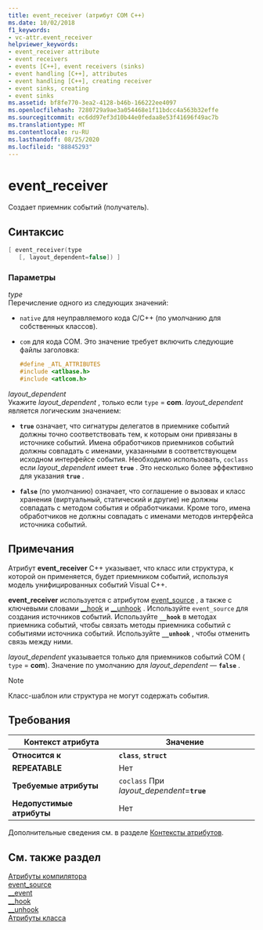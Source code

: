 ```yaml
---
title: event_receiver (атрибут COM C++)
ms.date: 10/02/2018
f1_keywords:
- vc-attr.event_receiver
helpviewer_keywords:
- event_receiver attribute
- event receivers
- events [C++], event receivers (sinks)
- event handling [C++], attributes
- event handling [C++], creating receiver
- event sinks, creating
- event sinks
ms.assetid: bf8fe770-3ea2-4128-b46b-166222ee4097
ms.openlocfilehash: 7280729a9ae3a054468e1f11bdcc4a563b32effe
ms.sourcegitcommit: ec6dd97ef3d10b44e0fedaa8e53f41696f49ac7b
ms.translationtype: MT
ms.contentlocale: ru-RU
ms.lasthandoff: 08/25/2020
ms.locfileid: "88845293"
---
```

# <a name="event_receiver"></a>event_receiver

Создает приемник событий (получатель).

## <a name="syntax"></a>Синтаксис

```cpp
[ event_receiver(type
   [, layout_dependent=false]) ]
```

### <a name="parameters"></a>Параметры

*type*<br/>
Перечисление одного из следующих значений:

- `native` для неуправляемого кода C/C++ (по умолчанию для собственных классов).

- `com` для кода COM. Это значение требует включить следующие файлы заголовка:

    ```cpp
    #define _ATL_ATTRIBUTES
    #include <atlbase.h>
    #include <atlcom.h>
    ```

*layout_dependent*<br/>
Укажите *layout_dependent* , только если `type` = **com**. *layout_dependent* является логическим значением:

- **`true`** означает, что сигнатуры делегатов в приемнике событий должны точно соответствовать тем, к которым они привязаны в источнике событий. Имена обработчиков приемников событий должны совпадать с именами, указанными в соответствующем исходном интерфейсе события. Необходимо использовать, `coclass` если *layout_dependent* имеет **`true`** . Это несколько более эффективно для указания **`true`** .

- **`false`** (по умолчанию) означает, что соглашение о вызовах и класс хранения (виртуальный, статический и другие) не должны совпадать с методом события и обработчиками. Кроме того, имена обработчиков не должны совпадать с именами методов интерфейса источника событий.

## <a name="remarks"></a>Примечания

Атрибут **event_receiver** C++ указывает, что класс или структура, к которой он применяется, будет приемником событий, используя модель унифицированных событий Visual C++.

**event_receiver** используется с атрибутом [event_source](event-source.md) , а также с ключевыми словами [__hook](../../cpp/hook.md) и [__unhook](../../cpp/unhook.md) . Используйте `event_source` для создания источников событий. Используйте **`__hook`** в методах приемника событий, чтобы связать методы приемника событий с событиями источника событий. Используйте **`__unhook`** , чтобы отменить связь между ними.

*layout_dependent* указывается только для приемников событий COM ( `type` = **com**). Значение по умолчанию для *layout_dependent* — **`false`** .

> [!NOTE]
> Класс-шаблон или структура не могут содержать события.

## <a name="requirements"></a>Требования

| Контекст атрибута | Значение |
|-|-|
|**Относится к**|**`class`**, **`struct`**|
|**REPEATABLE**|Нет|
|**Требуемые атрибуты**|`coclass` При *layout_dependent*=**`true`**|
|**Недопустимые атрибуты**|Нет|

Дополнительные сведения см. в разделе [Контексты атрибутов](cpp-attributes-com-net.md#contexts).

## <a name="see-also"></a>См. также раздел

[Атрибуты компилятора](compiler-attributes.md)<br/>
[event_source](event-source.md)<br/>
[__event](../../cpp/event.md)<br/>
[__hook](../../cpp/hook.md)<br/>
[__unhook](../../cpp/unhook.md)<br/>
[Атрибуты класса](class-attributes.md)

